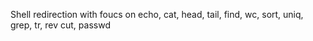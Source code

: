 Shell redirection with foucs on echo, cat, head, tail, find, wc, sort, uniq, grep, tr, rev cut, passwd
